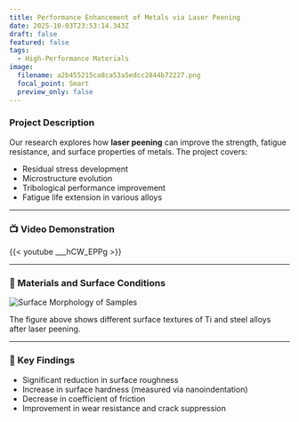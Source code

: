 ```yaml
---
title: Performance Enhancement of Metals via Laser Peening
date: 2025-10-03T23:53:14.343Z
draft: false
featured: false
tags:
  - High-Performance Materials
image:
  filename: a2b455215ca8ca53a5edcc2844b72227.png
  focal_point: Smart
  preview_only: false
---
```


### Project Description

Our research explores how **laser peening** can improve the strength, fatigue resistance, and surface properties of metals. The project covers:

- Residual stress development
- Microstructure evolution
- Tribological performance improvement
- Fatigue life extension in various alloys

---

### 📺 Video Demonstration

{{< youtube ___hCW_EPPg >}}

---

### 🧪 Materials and Surface Conditions

![Surface Morphology of Samples](a2b455215ca8ca53a5edcc2844b72227.png)

The figure above shows different surface textures of Ti and steel alloys after laser peening.

---

### 📌 Key Findings

- Significant reduction in surface roughness  
- Increase in surface hardness (measured via nanoindentation)  
- Decrease in coefficient of friction  
- Improvement in wear resistance and crack suppression
